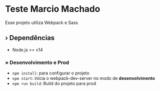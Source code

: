 # Teste Marcio Machado
Esse projeto utiliza Webpack e Sass


## &rsaquo; Dependências
- Node.js >= v14

### &raquo; Desenvolvimento e Prod
- `npm install`:  para configurar o projeto
- `npm start`:  inicia o webpack-dev-server no modo de **desenvolvimento**
- `npm run build`: Build do projeto para prod
